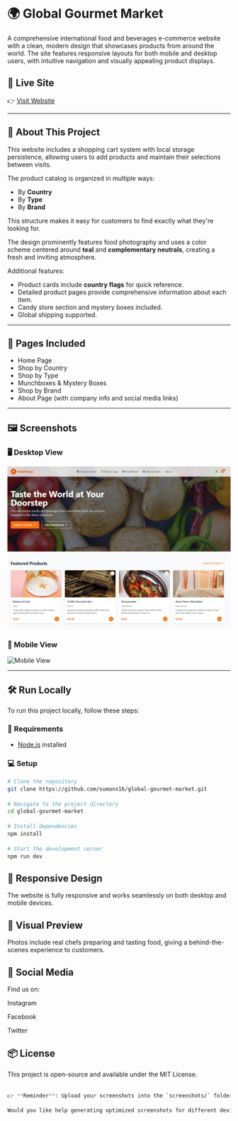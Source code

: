 # 🌍 Global Gourmet Market

A comprehensive international food and beverages e-commerce website with a clean, modern design that showcases products from around the world. The site features responsive layouts for both mobile and desktop users, with intuitive navigation and visually appealing product displays.

## 🔗 Live Site

👉 [Visit Website](https://monumental-croissant-4705c8.netlify.app/)

---

## 📖 About This Project

This website includes a shopping cart system with local storage persistence, allowing users to add products and maintain their selections between visits.

The product catalog is organized in multiple ways:
- By **Country**
- By **Type**
- By **Brand**

This structure makes it easy for customers to find exactly what they're looking for.

The design prominently features food photography and uses a color scheme centered around **teal** and **complementary neutrals**, creating a fresh and inviting atmosphere.

Additional features:
- Product cards include **country flags** for quick reference.
- Detailed product pages provide comprehensive information about each item.
- Candy store section and mystery boxes included.
- Global shipping supported.

---

## 📄 Pages Included

- Home Page
- Shop by Country
- Shop by Type
- Munchboxes & Mystery Boxes
- Shop by Brand
- About Page (with company info and social media links)

---

## 🖼️ Screenshots



### 🖥️ Desktop View

![Desktop View](home.jpg)

### 📱 Mobile View

![Mobile View](screenshots/mobile-home.png)

---

## 🛠️ Run Locally

To run this project locally, follow these steps:

### 🔧 Requirements
- [Node.js](https://nodejs.org) installed

### 💻 Setup

```bash
# Clone the repository
git clone https://github.com/sumanx16/global-gourmet-market.git

# Navigate to the project directory
cd global-gourmet-market

# Install dependencies
npm install

# Start the development server
npm run dev
```
## 📱 Responsive Design
The website is fully responsive and works seamlessly on both desktop and mobile devices.

## 📸 Visual Preview
Photos include real chefs preparing and tasting food, giving a behind-the-scenes experience to customers.

## 🔗 Social Media
Find us on:

Instagram

Facebook

Twitter

## 📦 License
This project is open-source and available under the MIT License.
```bash

👉 **Reminder**: Upload your screenshots into the `screenshots/` folder in your repo and replace the filenames accordingly (`desktop-home.png`, `mobile-home.png`, etc.).

Would you like help generating optimized screenshots for different devices?
```
